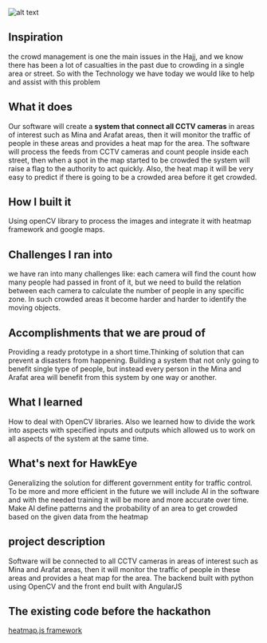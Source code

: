 
![alt text](HawkEye/w-he-logo-text.jpg)


## Inspiration
the crowd management is one the main issues in the Hajj, and we know there has been a lot of casualties in the past due to crowding in a single area or street. So with the Technology we have today we would like to help and assist with this problem

## What it does
Our software will create a **system that connect all CCTV cameras** in areas of interest such as Mina and Arafat areas, then it will monitor the traffic of people in these areas and provides a heat map for the area. The software will process the feeds from CCTV cameras and count people inside each street, then when a spot in the map started to be crowded the system will raise a flag to the authority to act quickly. Also, the heat map it will be very easy to predict if there is going to be a crowded area before it get crowded. 

## How I built it
Using openCV library to process the images and integrate it with heatmap framework and google maps.

## Challenges I ran into
we have ran into many challenges like:
each camera will find the count how many people had passed in front of it, but we need to build the relation between each camera to calculate the number of people in any specific zone.
In such crowded areas it become harder and harder to identify the moving objects.



## Accomplishments that we are proud of
Providing a ready prototype in a short time.Thinking of solution that can prevent a disasters from happening. Building a system that not only going to benefit single type of people, but instead every person in the Mina and Arafat area will benefit from this system by one way or another.


## What I learned
How to deal with OpenCV libraries. Also we learned how to divide the work into aspects with specified inputs and outputs which allowed us to work on all aspects of the system at the same time.

## What's next for HawkEye
Generalizing the solution for different government entity for traffic control.
To be more and more efficient in the future we will include AI in the software and with the needed training it will be more and more accurate over time. 
Make AI define patterns and the probability of an area to get crowded based on the given data from the heatmap

## project description
Software will be connected to all CCTV cameras in areas of interest such as Mina and Arafat areas, then it will monitor the traffic of people in these areas and provides a heat map for the area.
The backend built with python using OpenCV and the front end built with AngularJS

## The existing code before the hackathon
 [heatmap.js framework](https://www.patrick-wied.at/static/heatmapjs/)


